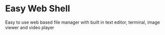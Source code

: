 # Easy Web Shell

Easy to use web based file manager with built in text editor, terminal, image viewer and video player